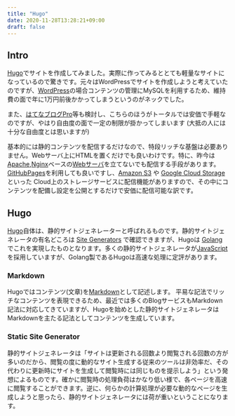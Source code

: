 ```yaml
---
title: "Hugo"
date: 2020-11-28T13:28:21+09:00
draft: false
---
```


## Intro
[Hugo](https://gohugo.io/)でサイトを作成してみました。実際に作ってみるととても軽量なサイトになっているので驚きです。元々はWordPressでサイトを作成しようと考えていたのですが、[WordPress](https://ja.wordpress.com/)の場合コンテンツの管理にMySQLを利用するため、維持費の面で年に1万円前後かかってしまうというのがネックでした。

また、[はてなブログPro](https://hatenablog.com/guide/pro)等も検討し、こちらのほうがトータルでは安価で手軽なのですが、やはり自由度の面で一定の制限が掛かってしまいます (大抵の人には十分な自由度とは思いますが)

基本的には静的コンテンツを配信するだけなので、特段リッチな基盤は必要ありません。Webサーバ上にHTMLを置くだけでも良いわけです。特に、昨今は[Apache](https://httpd.apache.org/),[Nginx](https://nginx.org/en/)ベースの[Webサーバ](https://ja.wikipedia.org/wiki/Web%E3%82%B5%E3%83%BC%E3%83%90)を立てないでも配信する手段があります。[GitHubPages](https://docs.github.com/ja/free-pro-team@latest/github/working-with-github-pages/about-github-pages)を利用しても良いですし、[Amazon S3](https://aws.amazon.com/jp/s3/) や [Google Cloud Storage](https://cloud.google.com/storage/?hl=ja)といった Cloud上のストレージサービスに配信機能がありますので、その中にコンテンツを配備し設定を公開とするだけで安価に配信可能な訳です。

## Hugo
[Hugo](https://gohugo.io/)自体は、静的サイトジェネレーターと呼ばれるものです。静的サイトジェネレータの有名どころは [Site Generators](https://jamstack.org/generators/) で確認できますが、Hugoは [Golang](https://golang.org/)でこれを実現したものとなります。多くの静的サイトジェネレータが[JavaScript](https://developer.mozilla.org/ja/docs/Web/JavaScript)を採用していますが、Golang製であるHugoは高速な処理に定評があります。

### Markdown
Hugoではコンテンツ(文章)を[Markdown](https://ja.wikipedia.org/wiki/Markdown)として記述します。 平易な記法でリッチなコンテンツを表現できるため、最近では多くのBlogサービスもMarkdown記法に対応してきていますが、Hugoを始めとした静的サイトジェネレータはMarkdownを主たる記法としてコンテンツを生成しています。

### Static Site Generator
静的サイトジェネレータは「サイトは更新される回数より閲覧される回数の方が多いのだから、閲覧の度に動的なサイト生成する従来のツールは非効率だ、その代わりに更新時にサイトを生成して閲覧時には同じものを提示しよう」という発想によるものです。確かに閲覧時の処理負荷はかなり低い様で、各ページを高速に閲覧することができます。逆に、何らかの計算処理が必要な動的なページを生成しようと思ったら、静的サイトジェネレータには荷が重いということになります。
